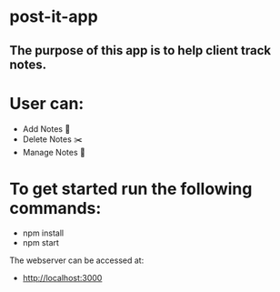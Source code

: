 # post-it-app

## The purpose of this app is to help client track notes. 

# User can:
- Add Notes 📒
- Delete Notes ✂️
- Manage Notes 📝

# To get started run the following commands:
- npm install
- npm start

The webserver can be accessed at: 
- [http://localhost:3000](http://localhost:3000)
